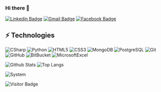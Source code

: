 ### Hi there 👋

[![Linkedin Badge](https://img.shields.io/badge/-SørenAarhusGregersen-blue?style=flat-square&logo=Linkedin&logoColor=white&link=https://www.linkedin.com/in/sorenaarhusgregersen/)](https://www.linkedin.com/in/sorenaarhusgregersen/)
[![Gmail Badge](https://img.shields.io/badge/-grgrsn97@gmail.com-c14438?style=flat-square&logo=Gmail&logoColor=white&link=mailto:grgrsn97@gmail.com)](mailto:grgrsn97@gmail.com)
[![Facebook Badge](https://img.shields.io/badge/Gregersen97-1877F2?style=flat-square&logo=facebook&logoColor=white&link=https://www.facebook.com/Gregersen97/)](https://www.facebook.com/Gregersen97/)


## ⚡ Technologies

![CSharp](https://img.shields.io/badge/C%23-239120?style=flat-square&logo=c-sharp&logoColor=white)
![Python](https://img.shields.io/badge/-Python-black?style=flat-square&logo=Python)
![HTML5](https://img.shields.io/badge/-HTML5-E34F26?style=flat-square&logo=html5&logoColor=white)
![CSS3](https://img.shields.io/badge/-CSS3-1572B6?style=flat-square&logo=css3)
![MongoDB](https://img.shields.io/badge/-MongoDB-black?style=flat-square&logo=mongodb)
![PostgreSQL](https://img.shields.io/badge/-PostgreSQL-336791?style=flat-square&logo=postgresql)
![Git](https://img.shields.io/badge/-Git-black?style=flat-square&logo=git)
![GitHub](https://img.shields.io/badge/-GitHub-181717?style=flat-square&logo=github)
![BitBucket](https://img.shields.io/badge/-BitBucket-darkblue?style=flat-square&logo=bitbucket)
![MicrosoftExcel](https://img.shields.io/badge/Microsoft_Excel-217346?style=flat-square&logo=microsoft-excel&logoColor=white)

![Github Stats](https://github-readme-stats.vercel.app/api?username=saarhus&count_private=true&show_icons=true&include_all_commits=true)
![Top Langs](https://github-readme-stats.vercel.app/api/top-langs/?username=saarhus&hide=TeX&layout=compact)

![System](https://img.shields.io/badge/Apple-Macbook_Pro_M1_2021-999999?style=flat-square&logo=apple&logoColor=white)

![Visitor Badge](https://visitor-badge.laobi.icu/badge?page_id=saarhus.saarhus)



